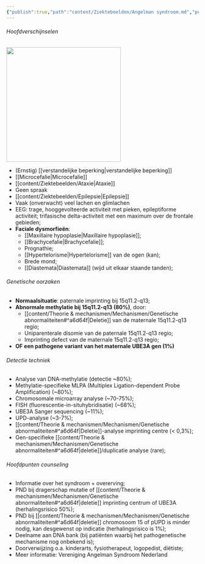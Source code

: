 ```yaml
---
{"publish":true,"path":"content/Ziektebeelden/Angelman syndroom.md","permalink":"/content/ziektebeelden/angelman-syndroom/","title":"Angelman syndroom","tags":["Klinische_genetica","Ziektebeeld","Syndroom"]}
---
```





###### Hoofdverschijnselen

<img width="300px" src="https://i.imgur.com/i7K7Xr2.png"></img>


- (Ernstig) [[verstandelijke beperking\|verstandelijke beperking]]
- [[Microcefalie\|Microcefalie]]
- [[content/Ziektebeelden/Ataxie\|Ataxie]]
- Geen spraak
- [[content/Ziektebeelden/Epilepsie\|Epilepsie]]
- Vaak (onverwacht) veel lachen en glimlachen
- EEG: trage, hooggevolteerde activiteit met pieken, epileptiforme activiteit; trifasische delta-activiteit met een maximum over de frontale gebieden; 
- **Faciale dysmorfieën**:
	- [[Maxillaire hypoplasie\|Maxillaire hypoplasie]];
	- [[Brachycefalie\|Brachycefalie]];
	- Prognathie;
	- [[Hypertelorisme\|Hypertelorisme]] van de ogen (kan);
	- Brede mond;
	- [[Diastemata\|Diastemata]] (wijd uit elkaar staande tanden);

###### Genetische oorzaken
- **Normaalsituatie**: paternale imprinting bij 15q11.2-q13;
- **Abnormale methylatie bij 15q11.2-q13 (80%)**, door:
	- [[content/Theorie & mechanismen/Mechanismen/Genetische abnormaliteiten#^a6d64f\|Deletie]] van de maternale 15q11.2-q13 regio;
	- Uniparenterale disomie van de paternale 15q11.2-q13 regio;
	- Imprinting defect van de maternale 15q11.2-q13 regio;
- **OF een pathogene variant van het maternale UBE3A gen (1%)**

###### Detectie techniek
- Analyse van DNA-methylatie (detectie ~80%);
- Methylatie-specifieke MLPA (Multiplex Ligation-dependent Probe Amplification) (~80%);
- Chromosomale microarray analyse (~70-75%);
- FISH (fluorescentie-in-situhybridisatie) (~68%);
- UBE3A Sanger sequencing (~11%);
- UPD-analyse (~3-7%);
- [[content/Theorie & mechanismen/Mechanismen/Genetische abnormaliteiten#^a6d64f\|Deletie]]-analyse imprinting centre (< 0,3%);
- Gen-specifieke [[content/Theorie & mechanismen/Mechanismen/Genetische abnormaliteiten#^a6d64f\|deletie]]/duplicatie analyse (rare);

###### Hoofdpunten counseling
- Informatie over het syndroom + overerving;
- PND bij dragerschap mutatie of [[content/Theorie & mechanismen/Mechanismen/Genetische abnormaliteiten#^a6d64f\|deletie]] imprinting centrum of UBE3A (herhalingsrisico 50%);
- PND bij [[content/Theorie & mechanismen/Mechanismen/Genetische abnormaliteiten#^a6d64f\|deletie]] chromosoom 15 of pUPD is minder nodig, kan desgewenst op indicatie (herhalingsrisico is 1%);
- Deelname aan DNA bank (bij patiënten waarbij het pathogenetische mechanisme nog onbekend is);
- Doorverwijzing o.a. kinderarts, fysiotherapeut, logopedist, diëtiste;
- Meer informatie: Vereniging Angelman Syndroom Nederland